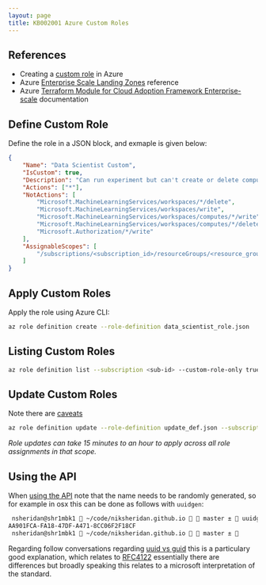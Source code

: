 ```yaml
---
layout: page
title: KB002001 Azure Custom Roles
---
```


## References

* Creating a [custom role](https://docs.microsoft.com/en-us/azure/machine-learning/how-to-assign-roles#create-custom-role) in Azure
* Azure [Enterprise Scale Landing Zones](https://docs.microsoft.com/en-us/azure/cloud-adoption-framework/ready/enterprise-scale/terraform-module-caf-enterprise-scale) reference
* Azure [Terraform Module for Cloud Adoption Framework Enterprise-scale](https://registry.terraform.io/modules/Azure/caf-enterprise-scale/azurerm/latest) documentation

## Define Custom Role

Define the role in a JSON block, and exmaple is given below:

```json
{
    "Name": "Data Scientist Custom",
    "IsCustom": true,
    "Description": "Can run experiment but can't create or delete compute.",
    "Actions": ["*"],
    "NotActions": [
        "Microsoft.MachineLearningServices/workspaces/*/delete",
        "Microsoft.MachineLearningServices/workspaces/write",
        "Microsoft.MachineLearningServices/workspaces/computes/*/write",
        "Microsoft.MachineLearningServices/workspaces/computes/*/delete", 
        "Microsoft.Authorization/*/write"
    ],
    "AssignableScopes": [
        "/subscriptions/<subscription_id>/resourceGroups/<resource_group_name>/providers/Microsoft.MachineLearningServices/workspaces/<workspace_name>"
    ]
}
```

## Apply Custom Roles

Apply the role using Azure CLI:

```bash
az role definition create --role-definition data_scientist_role.json
```

## Listing Custom Roles

```bash
az role definition list --subscription <sub-id> --custom-role-only true
```

## Update Custom Roles

Note there are [caveats](https://docs.microsoft.com/en-us/azure/machine-learning/how-to-assign-roles#update-a-custom-role)

```bash
az role definition update --role-definition update_def.json --subscription <sub-id>
```

*Role updates can take 15 minutes to an hour to apply across all role assignments in that scope.*

## Using the API

When [using the API](https://docs.microsoft.com/en-us/azure/role-based-access-control/custom-roles-rest#create-a-custom-role)
note that the name needs to be randomly generated, so for example in osx this can be done as follows with ```uuidgen```:

```zsh
 nsheridan@shr1mbk1  ~/code/niksheridan.github.io   master ±  uuidgen
AA901FCA-FA18-47DF-A471-8CC06F2F18CF
 nsheridan@shr1mbk1  ~/code/niksheridan.github.io   master ± 
```

Regarding follow conversations regarding
[uuid vs guid](https://stackoverflow.com/questions/246930/is-there-any-difference-between-a-guid-and-a-uuid)
this is a particulary good explanation, which relates to [RFC4122](https://datatracker.ietf.org/doc/html/rfc4122#section-4.1.1)
essentially there are differences but broadly speaking this relates to a microsoft
interpretation of the standard.
